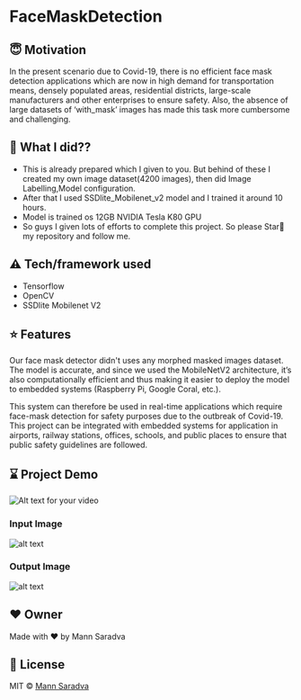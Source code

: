 # FaceMaskDetection


## 😇 Motivation

In the present scenario due to Covid-19, there is no efficient face mask detection applications which are now in high demand for transportation means, densely populated areas, residential districts, large-scale manufacturers and other enterprises to ensure safety. Also, the absence of large datasets of ‘with_mask’ images has made this task more cumbersome and challenging.

## 📁 What I did??
 - This is already prepared which I given to you. But behind of these I created my own image dataset(4200 images), then did Image Labelling,Model configuration.
 - After that I used SSDlite_Mobilenet_v2 model and I trained it around 10 hours.
 - Model is trained os 12GB NVIDIA Tesla K80 GPU
 - So guys I given lots of efforts to complete this project. So please Star🌟 my repository and follow me.

## ⚠️ Tech/framework used
 - Tensorflow
 - OpenCV
 - SSDlite Mobilenet V2

## ⭐ Features
Our face mask detector didn't uses any morphed masked images dataset. The model is accurate, and since we used the MobileNetV2 architecture, it’s also computationally efficient and thus making it easier to deploy the model to embedded systems (Raspberry Pi, Google Coral, etc.).

This system can therefore be used in real-time applications which require face-mask detection for safety purposes due to the outbreak of Covid-19. This project can be integrated with embedded systems for application in airports, railway stations, offices, schools, and public places to ensure that public safety guidelines are followed.



## ⌛ Project Demo

![Alt text for your video](https://github.com/Mann1904/FaceMaskDetection/blob/master/gif.gif)



### Input Image
![alt text](https://github.com/Mann1904/FaceMaskDetection/blob/master/image.jpg?raw=true)


### Output Image
![alt text](https://github.com/Mann1904/FaceMaskDetection/blob/master/output_image.jpg?raw=true)

## ❤️ Owner
Made with ❤️  by Mann Saradva

## 👀 License
MIT © [Mann Saradva](https://github.com/Mann1904/FaceMaskDetection/blob/master/LICENSE)
